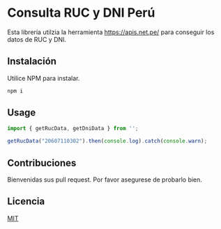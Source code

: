 # Consulta RUC y DNI Perú

Esta librería utilzia la herramienta https://apis.net.pe/ para conseguir los datos de RUC y DNI.

## Instalación

Utilice NPM para instalar.

```bash
npm i 
```

## Usage

```typescript
import { getRucData, getDniData } from '';

getRucData("20607110302").then(console.log).catch(console.warn);

```

## Contribuciones
Bienvenidas sus pull request.
Por favor asegurese de probarlo bien.


## Licencia
[MIT](https://choosealicense.com/licenses/mit/)
